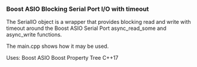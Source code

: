 ### Boost ASIO Blocking Serial Port I/O with timeout

The SerialIO object is a wrapper that provides blocking read and write with timeout around the Boost ASIO Serial Port async_read_some and async_write functions.

The main.cpp shows how it may be used.

Uses:
Boost ASIO
Boost Property Tree
C++17

